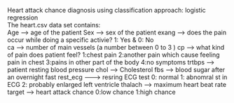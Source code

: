 Heart attack chance diagnosis using classification
approach: logistic regression   
The heart.csv data set contains:  
Age --> age of the patient 
Sex --> sex of the patient
exang --> does the pain occur while doing a specific activie? 1: Yes & 0: No      
ca --> number of main vessels (a number between 0 to 3 )
cp --> what kind of pain does patient feel? 
1:chest pain
2:another pain which cause feeling pain in chest 
3:pains in other part of the body 
4:no symptoms 
trtbps --> patient resting blood pressure
chol --> Cholesterol
fbs --> blood sugar after an overnight fast
rest_ecg ---> resring ECG test
0: normal 
1: abnomral st in ECG
2: probably enlarged left ventricle 
thalach --> maximum heart beat rate 
target --> heart attack chance
0:low chance
1:high chance



